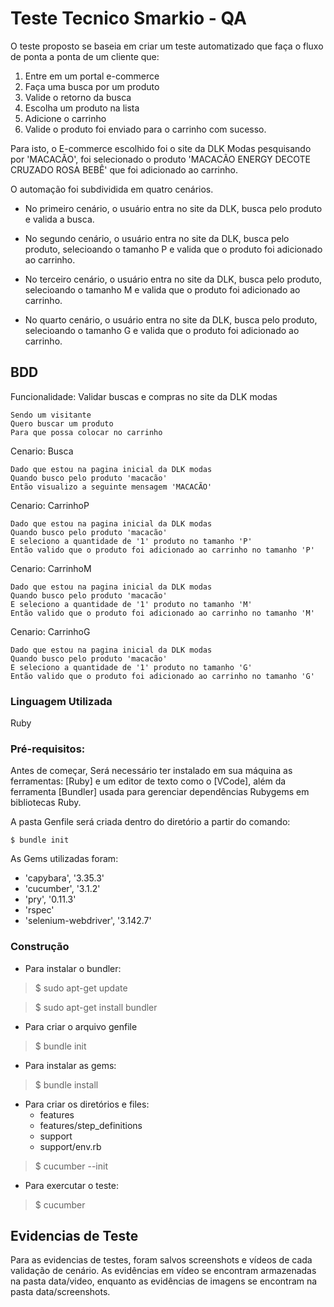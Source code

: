 # Teste Tecnico Smarkio - QA

O teste proposto se baseia em criar um teste automatizado que faça o fluxo de ponta a ponta de um cliente que:

 1. Entre em um portal e-commerce 
 2. Faça uma busca por um produto
 3. Valide o retorno da busca
 4. Escolha um produto na lista
 5. Adicione o carrinho
 6. Valide o produto foi enviado para o carrinho com sucesso.

Para isto, o E-commerce escolhido foi o site da DLK Modas pesquisando por 'MACACÃO', foi selecionado o produto 'MACACÃO ENERGY DECOTE CRUZADO ROSA BEBÊ' que foi adicionado ao carrinho. 

O automação foi subdividida em quatro cenários.

- No primeiro cenário, o usuário entra no site da DLK, busca pelo produto e valida a busca. 

- No segundo cenário, o usuário entra no site da DLK, busca pelo produto, selecioando o tamanho P e valida que o produto foi adicionado ao carrinho.

- No terceiro cenário, o usuário entra no site da DLK, busca pelo produto, selecioando o tamanho M e valida que o produto foi adicionado ao carrinho.

- No quarto cenário, o usuário entra no site da DLK, busca pelo produto, selecioando o tamanho G e valida que o produto foi adicionado ao carrinho.


## BDD

Funcionalidade: Validar buscas e compras no site da DLK modas

    Sendo um visitante    
    Quero buscar um produto    
    Para que possa colocar no carrinho

Cenario: Busca

    Dado que estou na pagina inicial da DLK modas    
    Quando busco pelo produto 'macacão'    
    Então visualizo a seguinte mensagem 'MACACÃO'

Cenario: CarrinhoP

    Dado que estou na pagina inicial da DLK modas    
    Quando busco pelo produto 'macacão'    
    E seleciono a quantidade de '1' produto no tamanho 'P'    
    Então valido que o produto foi adicionado ao carrinho no tamanho 'P'  

Cenario: CarrinhoM

    Dado que estou na pagina inicial da DLK modas    
    Quando busco pelo produto 'macacão'    
    E seleciono a quantidade de '1' produto no tamanho 'M'    
    Então valido que o produto foi adicionado ao carrinho no tamanho 'M' 

Cenario: CarrinhoG

    Dado que estou na pagina inicial da DLK modas    
    Quando busco pelo produto 'macacão'    
    E seleciono a quantidade de '1' produto no tamanho 'G'    
    Então valido que o produto foi adicionado ao carrinho no tamanho 'G' 



### Linguagem Utilizada

Ruby

### Pré-requisitos:

Antes de começar, Será necessário ter instalado em sua máquina as ferramentas: [Ruby] e um editor de texto como o [VCode], além da ferramenta [Bundler] usada para gerenciar dependências Rubygems em bibliotecas Ruby.

A pasta Genfile será criada dentro do diretório a partir do comando: 

    $ bundle init

As Gems utilizadas foram:

- 'capybara', '3.35.3'
- 'cucumber', '3.1.2'
- 'pry', '0.11.3'
- 'rspec'
- 'selenium-webdriver', '3.142.7'
    
 
### Construção


-   Para instalar o bundler:

> $ sudo apt-get update

> $ sudo apt-get install bundler

-   Para criar o arquivo genfile

> $ bundle init

-   Para instalar as gems:

> $ bundle install

-   Para criar os diretórios e files:
    -   features
    -   features/step_definitions
    -   support
    -   support/env.rb

> $ cucumber --init

-   Para exercutar o teste:

> $ cucumber 

## Evidencias de Teste

Para as evidencias de testes, foram salvos screenshots e vídeos de cada validação de cenário. As evidências em vídeo se encontram armazenadas na pasta data/video, enquanto as evidências de imagens se encontram na pasta data/screenshots.

